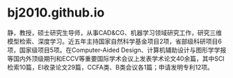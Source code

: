 # bj2010.github.io
静，教授，硕士研究生导师，从事CAD&CG、机器学习领域研究工作，研究三维模型检索、深度学习。近五年主持国家自然科学基金项目2项，省部级科研项目6项，国家级项目5项。在Computer-Aided Design、计算机辅助设计与图形学学报等国内外顶级期刊和ECCV等重要国际学术会议上发表学术论文40余篇，其中SCI检索10篇，EI收录论文29篇，CCFA类、B类会议各1篇；申请发明专利12项。
